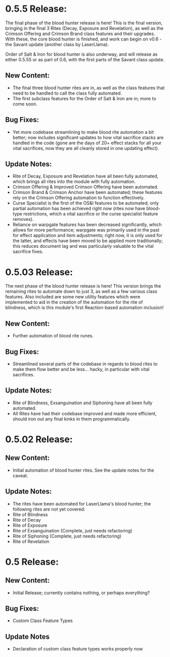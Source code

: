# 0.5.5 Release:
The final phase of the blood hunter release is here! This is the final version, bringing in the final 3 Rites (Decay, Exposure and Revelation), as well as the Crimson Offering and Crimson Brand class features and their upgrades. With these, the core blood hunter is finished, and work can begin on v0.6 - the Savant update (another class by LaserLlama).

Order of Salt & Iron for blood hunter is also underway, and will release as either 0.5.55 or as part of 0.6, with the first parts of the Savant class update.

## New Content:
* The final three blood hunter rites are in, as well as the class features that need to be handled to call the class fully automated.
* The first subclass features for the Order of Salt & Iron are in; more to come soon.

## Bug Fixes:
* Yet more codebase streamlining to make blood rite automation a bit better; now includes significant updates to how vital sacrifice stacks are handled in the code (gone are the days of 20+ effect stacks for all your vital sacrifices, now they are all cleanly stored in one updating effect).

## Update Notes:
* Rite of Decay, Exposure and Revelation have all been fully automated, which brings all rites into the module with fully automation.
* Crimson Offering & Improved Crimson Offering have been automated.
* Crimson Brand & Crimson Anchor have been automated; these features rely on the Crimson Offering automation to function effectively.
* Curse Specialist is the first of the OS&I features to be automated; only partial automation has been achieved right now (rites now have blood-type restrictions, which a vital sacrifice or the curse specialist feature removes).
* Reliance on warpgate features has been decreased significantly, which allows for more performance; warpgate was primarily used in the past for effect application and item adjustments; right now, it is only used for the latter, and effects have been moved to be applied more traditionally; this reduces document lag and was particularly valuable to the vital sacrifice fixes.

# 0.5.03 Release:
The next phase of the blood hunter release is here! This version brings the remaining rites to automate down to just 3, as well as a few various class features. Also included are some new utility features which were implemented to aid in the creation of the automation for the rite of blindness, which is this module's first Reaction-based automation inclusion!

## New Content:
* Further automation of blood rite runes.

## Bug Fixes:
* Streamlined several parts of the codebase in regards to blood rites to make them flow better and be less... hacky, in particular with vital sacrifices.

## Update Notes:
* Rite of Blindness, Exsanguination and Siphoning have all been fully automated.
* All Rites have had their codebase improved and made more efficient, should iron out any final kinks in them programmatically.

# 0.5.02 Release:

## New Content:
* Initial automation of blood hunter rites. See the update notes for the caveat.

## Update Notes:
* The rites have been automated for LaserLlama's blood hunter; the following rites are not yet covered:
*   Rite of Blindness
*   Rite of Decay
*   Rite of Exposure
*   Rite of Exsanguination (Complete, just needs refactoring)
*   Rite of Siphoning (Complete, just needs refactoring)
*   Rite of Revelation

# 0.5 Release:

## New Content:
* Initial Release; currently contains nothing, or perhaps everything?

## Bug Fixes:
* Custom Class Feature Types

## Update Notes
* Declaration of custom class feature types works properly now
